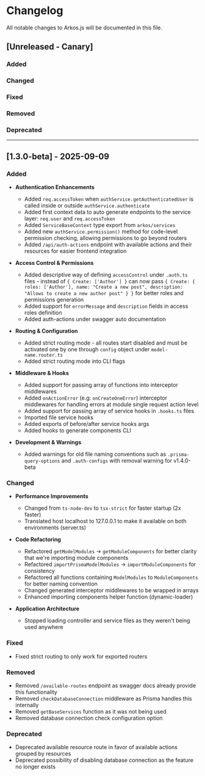 # Changelog

All notable changes to Arkos.js will be documented in this file.

## [Unreleased - Canary]

### Added

### Changed

### Fixed

### Removed

### Deprecated

---

## [1.3.0-beta] - 2025-09-09

### Added

- **Authentication Enhancements**
    - Added `req.accessToken` when `authService.getAuthenticatedUser` is called inside or outside `authService.authenticate`
    - Added first context data to auto generate endpoints to the service layer: `req.user` and `req.accessToken`
    - Added `ServiceBaseContext` type export from `arkos/services`
    - Added new `authService.permission()` method for code-level permission checking, allowing permissions to go beyond routers
    - Added `/api/auth-actions` endpoint with available actions and their resources for easier frontend integration

- **Access Control & Permissions**
    - Added descriptive way of defining `accessControl` under `.auth.ts` files - instead of `{ Create: ['Author'] }` can now pass `{ Create: { roles: ['Author'], name: "Create a new post", description: "Allows to create a new author post" } }` for better roles and permissions generation
    - Added support for `errorMessage` and `description` fields in access roles definition
    - Added auth-actions under swagger auto documentation

- **Routing & Configuration**
    - Added strict routing mode - all routes start disabled and must be activated one by one through `config` object under `model-name.router.ts`
    - Added strict routing mode into CLI flags

- **Middleware & Hooks**
    - Added support for passing array of functions into interceptor middlewares
    - Added `onActionError` (e.g: `onCreateOneError`) interceptor middlewares for handling errors at module single request action level
    - Added support for passing array of service hooks in `.hooks.ts` files
    - Imported file service hooks
    - Added exports of before/after service hooks args
    - Added hooks to generate components CLI

- **Development & Warnings**
    - Added warnings for old file naming conventions such as `.prisma-query-options` and `.auth-configs` with removal warning for v1.4.0-beta

### Changed

- **Performance Improvements**
    - Changed from `ts-node-dev` to `tsx-strict` for faster startup (2x faster)
    - Translated host localhost to 127.0.0.1 to make it available on both environments (server.ts)

- **Code Refactoring**
    - Refactored `getModelModules` → `getModuleComponents` for better clarity that we're importing module components
    - Refactored `importPrismaModelModules` → `importModuleComponents` for consistency
    - Refactored all functions containing `ModelModules` to `ModuleComponents` for better naming convention
    - Changed generated interceptor middlewares to be wrapped in arrays
    - Enhanced importing components helper function (dynamic-loader)

- **Application Architecture**
    - Stopped loading controller and service files as they weren't being used anywhere

### Fixed

- Fixed strict routing to only work for exported routers

### Removed

- Removed `/available-routes` endpoint as swagger docs already provide this functionality
- Removed `checkDatabaseConnection` middleware as Prisma handles this internally
- Removed `getBaseServices` function as it was not being used
- Removed database connection check configuration option

### Deprecated

- Deprecated available resource route in favor of available actions grouped by resources
- Deprecated possibility of disabling database connection as the feature no longer exists
